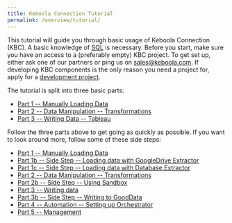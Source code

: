 ```yaml
---
title: Keboola Connection Tutorial
permalink: /overview/tutorial/
---
```


This tutorial will guide you through basic usage of Keboola Connection (KBC). 
A basic knowledge of [SQL](https://en.wikipedia.org/wiki/SQL) is necessary.
Before you start, make sure you have an access to a (preferably empty) KBC project. 
To get set up, either ask one of our partners or ping us on sales@keboola.com. 
If developing KBC components is the only reason you need a project for, apply for a
[development project](http://developers.keboola.com/overview/devel-project/). 

The tutorial is split into three basic parts:

- [Part 1 -- Manually Loading Data](/overview/tutorial/load/)
- [Part 2 -- Data Manipulation -- Transformations](/overview/tutorial/data-manipulation/)
- [Part 3 -- Writing Data -- Tableau](/overview/tutorial/write/)

Follow the three parts above to get going as quickly as possible. If you want to look around
more, follow some of these side steps:

- [Part 1 -- Manually Loading Data](/overview/tutorial/load/)
- [Part 1b -- Side Step -- Loading data with GoogleDrive Extractor](/overview/tutorial/load/googledrive/)
- [Part 1c -- Side Step -- Loading data with Database Extractor](/overview/tutorial/load/database/)
- [Part 2 -- Data Manipulation -- Transformations](/overview/tutorial/data-manipulation/)
- [Part 2b -- Side Step -- Using Sandbox](/overview/tutorial/data-manipulation/sandbox/)
- [Part 3 -- Writing data](/overview/tutorial/write/) 
- [Part 3b -- Side Step -- Writing to GoodData](/overview/tutorial/write/gooddata/)
- [Part 4 -- Automation -- Setting up Orchestrator](/overview/tutorial/automate/) 
- [Part 5 -- Management](/overview/tutorial/management/)

